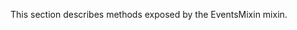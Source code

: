 
<!--shortDescription-->
This section describes methods exposed by the EventsMixin mixin.
<!--/shortDescription-->

<!--fullDescription-->

<!--/fullDescription-->
